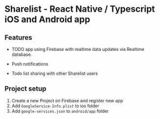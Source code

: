 # Sharelist - React Native / Typescript iOS and Android app

## Features
- TODO app using Firebase with realtime data updates via Realtime database.

- Push notifications
- Todo list sharing with other Sharelist users

## Project setup
1. Create a new Project on Firebase and register new app
2. Add `GoogleService-Info.plist` to ios folder
3. Add `google-services.json` to `android/app` folder
